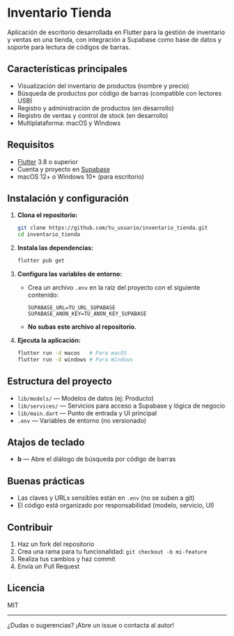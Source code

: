 # Inventario Tienda

Aplicación de escritorio desarrollada en Flutter para la gestión de inventario y ventas en una tienda, con integración a Supabase como base de datos y soporte para lectura de códigos de barras.

## Características principales

- Visualización del inventario de productos (nombre y precio)
- Búsqueda de productos por código de barras (compatible con lectores USB)
- Registro y administración de productos (en desarrollo)
- Registro de ventas y control de stock (en desarrollo)
- Multiplataforma: macOS y Windows

## Requisitos

- [Flutter](https://flutter.dev/) 3.8 o superior
- Cuenta y proyecto en [Supabase](https://supabase.com/)
- macOS 12+ o Windows 10+ (para escritorio)

## Instalación y configuración

1. **Clona el repositorio:**

   ```sh
   git clone https://github.com/tu_usuario/inventario_tienda.git
   cd inventario_tienda
   ```

2. **Instala las dependencias:**

   ```sh
   flutter pub get
   ```

3. **Configura las variables de entorno:**

   - Crea un archivo `.env` en la raíz del proyecto con el siguiente contenido:
     ```env
     SUPABASE_URL=TU_URL_SUPABASE
     SUPABASE_ANON_KEY=TU_ANON_KEY_SUPABASE
     ```
   - **No subas este archivo al repositorio.**

4. **Ejecuta la aplicación:**
   ```sh
   flutter run -d macos   # Para macOS
   flutter run -d windows # Para Windows
   ```

## Estructura del proyecto

- `lib/models/` — Modelos de datos (ej: Producto)
- `lib/services/` — Servicios para acceso a Supabase y lógica de negocio
- `lib/main.dart` — Punto de entrada y UI principal
- `.env` — Variables de entorno (no versionado)

## Atajos de teclado

- **b** — Abre el diálogo de búsqueda por código de barras

## Buenas prácticas

- Las claves y URLs sensibles están en `.env` (no se suben a git)
- El código está organizado por responsabilidad (modelo, servicio, UI)

## Contribuir

1. Haz un fork del repositorio
2. Crea una rama para tu funcionalidad: `git checkout -b mi-feature`
3. Realiza tus cambios y haz commit
4. Envía un Pull Request

## Licencia

MIT

---

¿Dudas o sugerencias? ¡Abre un issue o contacta al autor!

